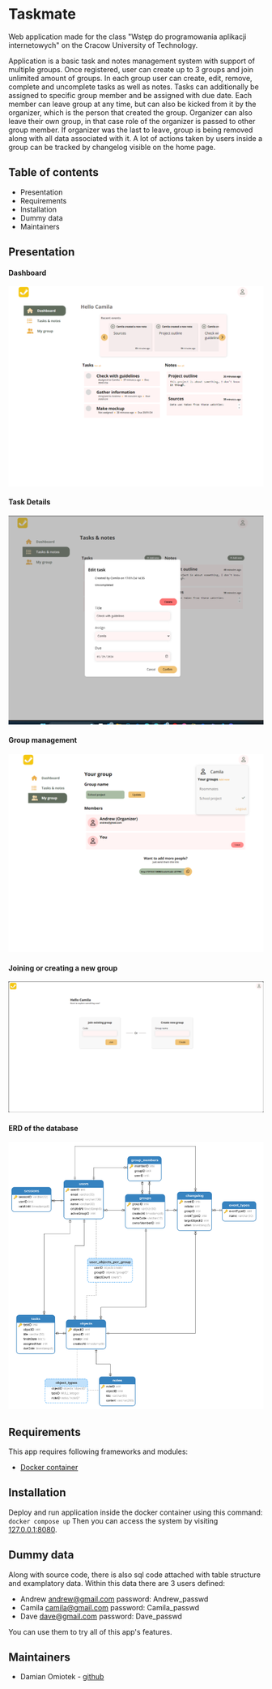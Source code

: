 # Taskmate

Web application made for the class "Wstęp do programowania aplikacji internetowych" on the Cracow University of Technology.

Application is a basic task and notes management system with support of multiple groups. Once registered, user can create up to 3 groups and join unlimited amount of groups.
In each group user can create, edit, remove, complete and uncomplete tasks as well as notes. Tasks can additionally be assigned to specific group member and be assigned with due date. Each member can leave group at any time, but can also be kicked from it by the organizer, which is the person that created the group. Organizer can also leave their own group, in that case role of the organizer is passed to other group member. If organizer was the last to leave, group is being removed along with all data associated with it. A lot of actions taken by users inside a group can be tracked by changelog visible on the home page.

## Table of contents
- Presentation
- Requirements
- Installation
- Dummy data
- Maintainers

## Presentation
#### Dashboard
![Dashboard](readme-images/dashboard.png)

#### Task Details
![Task details ](readme-images/task-edit.png)

#### Group management
![group management](readme-images/group.png)

#### Joining or creating a new group
![Creating or joining group](readme-images/new.png)

#### ERD of the database
![ERD](readme-images/erd.png)

## Requirements

This app requires following frameworks and modules:
- [Docker container](https://www.docker.com)


## Installation
Deploy and run application inside the docker container using this command:
 `docker compose up`
Then you can access the system by visiting [127.0.0.1:8080](http://127.0.0.1:8080).

## Dummy data
Along with source code, there is also sql code attached with table structure and examplatory data. Within this data there are 3 users defined:

- Andrew
andrew@gmail.com password: Andrew_passwd
- Camila
camila@gmail.com password: Camila_passwd
- Dave
dave@gmail.com password: Dave_passwd

You can use them to try all of this app's features.

## Maintainers

- Damian Omiotek - [github](https://www.github.com/domiotek)
